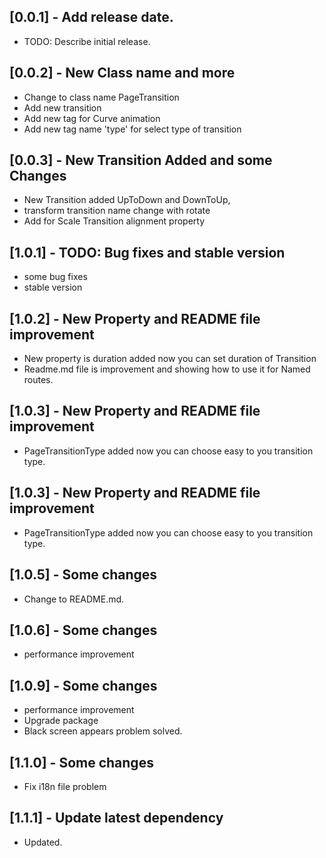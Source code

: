 ## [0.0.1] -  Add release date.

* TODO: Describe initial release.

## [0.0.2] -  New Class name and more
* Change to class name PageTransition
* Add new transition
* Add new tag for Curve animation
* Add new tag name 'type' for select type of transition

## [0.0.3] - New Transition Added and some Changes
* New Transition added UpToDown and DownToUp,
* transform transition name change with rotate
* Add for Scale Transition alignment property

## [1.0.1] - TODO: Bug fixes and stable version
* some bug fixes
* stable version

## [1.0.2] - New Property and README file improvement
* New property is duration added now you can set duration of Transition
* Readme.md file is improvement and showing how to use it for Named routes.

## [1.0.3] - New Property and README file improvement
* PageTransitionType added now you can choose easy to you transition type.

## [1.0.3] -  New Property and README file improvement
* PageTransitionType added now you can choose easy to you transition type.

## [1.0.5] - Some changes
* Change to README.md.
## [1.0.6] - Some changes
* performance improvement
## [1.0.9] - Some changes
* performance improvement
* Upgrade package
* Black screen appears problem solved.
## [1.1.0] - Some changes
* Fix i18n file problem
## [1.1.1] -  Update latest dependency
* Updated.
